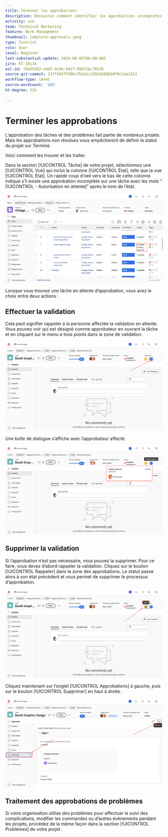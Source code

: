 ```yaml
---
title: Terminer les approbations
description: Découvrez comment identifier les approbations incomplètes et les résoudre afin de pouvoir clôturer votre projet dans  [!DNL  Workfront].
activity: use
team: Technical Marketing
feature: Work Management
thumbnail: complete-approvals.jpeg
type: Tutorial
role: User
level: Beginner
last-substantial-update: 2024-08-05T00:00:00Z
jira: KT-10134
exl-id: fda55592-e4d3-4cb6-941f-09bf1bc76bf6
source-git-commit: 23ffb95ff506c7b3abc2202a689026f0c2ea21b2
workflow-type: tm+mt
source-wordcount: '283'
ht-degree: 22%

---
```


# Terminer les approbations

L’approbation des tâches et des problèmes fait partie de nombreux projets. Mais les approbations non résolues vous empêcheront de définir le statut du projet sur Terminé.

Voici comment les trouver et les traiter.

Dans la section [!UICONTROL Tâche] de votre projet, sélectionnez une [!UICONTROL Vue] qui inclut la colonne [!UICONTROL État], telle que la vue [!UICONTROL État]. Un rapide coup d’oeil vers le bas de cette colonne indique s’il existe une approbation incomplète sur une tâche avec les mots &quot;[!UICONTROL - Autorisation en attente]&quot; après le nom de l’état.

![Projet dont l’approbation est incomplète](assets/pending-approval-1.png)

Lorsque vous trouvez une tâche en attente d’approbation, vous avez le choix entre deux actions :


## Effectuer la validation

Cela peut signifier rappeler à la personne affectée la validation en attente. Vous pouvez voir qui est désigné comme approbateur en ouvrant la tâche et en cliquant sur le menu à trois points dans la zone de validation.

![Tâche montrant la zone d’approbation](assets/pending-approval-2.png)

Une boîte de dialogue s’affiche avec l’approbateur affecté.

![Tâche montrant l’approbateur affecté](assets/pending-approval-3.png)


## Supprimer la validation

Si l’approbation n’est pas nécessaire, vous pouvez la supprimer. Pour ce faire, vous devez d’abord rappeler la validation. Cliquez sur le bouton [!UICONTROL Rappeler] dans la zone des approbations. Le statut passe alors à son état précédent et vous permet de supprimer le processus d’approbation.

![Tâche affichant le bouton de rappel](assets/pending-approval-5.png)

Cliquez maintenant sur l’onglet [!UICONTROL Approbations] à gauche, puis sur le bouton [!UICONTROL Supprimer] en haut à droite.

![Tâche montrant le bouton de suppression de l’approbation](assets/pending-approval-6.png)

## Traitement des approbations de problèmes

Si votre organisation utilise des problèmes pour effectuer le suivi des complications, modifier les commandes ou d’autres événements pendant les projets, procédez de la même façon dans la section [!UICONTROL Problèmes] de votre projet.

